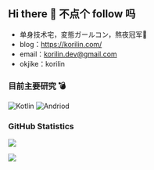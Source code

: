 ## Hi there 👋 不点个 follow 吗

- 单身技术宅，変態ガールコン，熬夜冠军🌛
- blog：<https://korilin.com/>
- email：korilin.dev@gmail.com
- okjike：korilin

### 目前主要研究 💣

![Kotlin](https://img.shields.io/badge/-Kotlin-0095D5?style=flat-square&logo=Kotlin&logoColor=fff)
![Andriod](https://img.shields.io/badge/-Android-3DDC84?style=flat-square&logo=Android&logoColor=fff)

### GitHub Statistics

[![](https://github-readme-stats.vercel.app/api?username=korilin&show_icons=true&hide_title=false&line_height=30&theme=city_lights)](https://github.com/anuraghazra/github-readme-stats)

[![](https://github-readme-stats.vercel.app/api/top-langs/?username=korilin&theme=city_lights&layout=compact&card_width=450&langs_count=10&hide=html,css)](https://github.com/anuraghazra/github-readme-stats)
